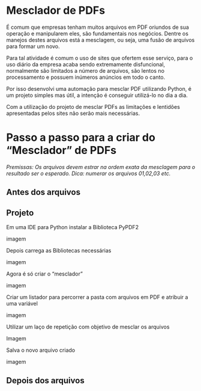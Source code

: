 # Mesclador de PDFs
É comum que empresas tenham muitos arquivos em PDF oriundos de sua operação e manipularem eles, são fundamentais nos negócios. Dentre os manejos destes arquivos está a mesclagem, ou seja, uma fusão de arquivos para formar um novo.

Para tal atividade é comum o uso de sites que ofertem esse serviço, para o uso diário da empresa acaba sendo extremamente disfuncional, normalmente são limitados a número de arquivos, são lentos no processamento e possuem inúmeros anúncios em todo o canto.

Por isso desenvolvi uma automação para mesclar PDF utilizando Python, é um projeto simples mas útil, a intenção é conseguir utilizá-lo no dia a dia.

Com a utilização do projeto de mesclar PDFs as limitações e lentidões apresentadas pelos sites não serão mais necessárias. 

# Passo a passo para a criar do “Mesclador” de PDFs

*Premissas: Os arquivos devem estrar na ordem exata da mesclagem para o resultado ser o esperado. Dica: numerar os arquivos 01,02,03 etc.* 

## Antes dos arquivos

## Projeto

Em uma IDE para Python instalar a Biblioteca PyPDF2

imagem

Depois carrega as Bibliotecas necessárias 

imagem

Agora é só criar o “mesclador” 

imagem

Criar um listador para percorrer a pasta com arquivos em PDF e atribuir a uma variável 

imagem

Utilizar um laço de repetição com objetivo de mesclar os arquivos

Imagem

Salva o novo arquivo criado

imagem

## Depois dos arquivos

